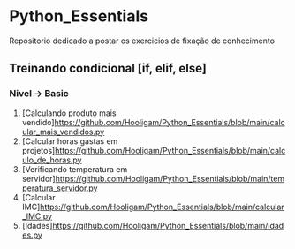 # Python_Essentials
Repositorio dedicado a postar os exercicios de fixação de conhecimento

## Treinando condicional [if, elif, else]
### Nivel -> Basic
1. [Calculando produto mais vendido]https://github.com/Hooligam/Python_Essentials/blob/main/calcular_mais_vendidos.py
2. [Calcular horas gastas em projetos]https://github.com/Hooligam/Python_Essentials/blob/main/calculo_de_horas.py
3. [Verificando temperatura em servidor]https://github.com/Hooligam/Python_Essentials/blob/main/temperatura_servidor.py
4. [Calcular IMC]https://github.com/Hooligam/Python_Essentials/blob/main/calcular_IMC.py
5. [Idades]https://github.com/Hooligam/Python_Essentials/blob/main/idades.py
